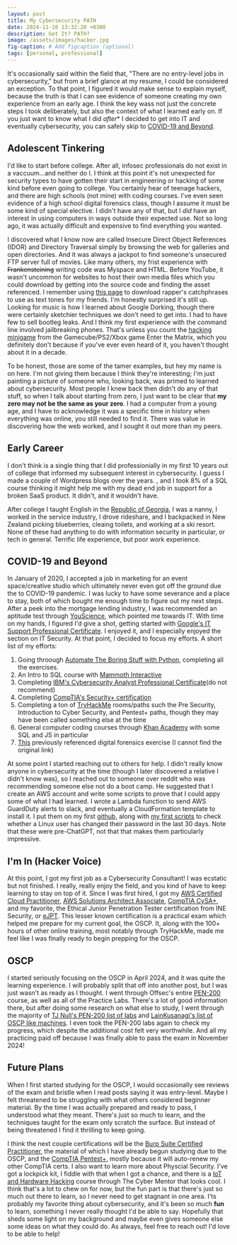 ```yaml
---
layout: post
title: My Cybersecurity PATH
date: 2024-11-10 13:32:20 +0300
description: Get It? PATH?
image: /assets/images/hacker.jpg
fig-caption: # Add figcaption (optional)
tags: [personal, professional]
---
```


 It's occasionally said within the field that, "There are no entry-level jobs in cybersecurity," but from a brief glance at my resume, I could be considered an exception. To that point, I figured it would make sense to explain myself, because the truth is that I can see evidence of someone creating my own experience from an early age. I think the key wass not just the concrete steps I took deliberately, but also the context of what I learned early on. If you just want to know what I did *after** I decided to get into IT and eventually cybersecurity, you can safely skip to [COVID-19 and Beyond](https://cagrigsby.github.io/2024/08/10/break-into-cybersecurity.html#COVID-19-and-beyond). 

## Adolescent Tinkering
I'd like to start before college. After all, infosec professionals do not exist in a vaccuum...and neither do I. I think at this point it's not unexpected for security types to have gotten their start in engineering or hacking of some kind before even going to college. You certainly hear of teenage hackers, and there are high schools (not mine) with coding courses. I've even seen evidence of a high school digital forensics class, though I assume it must be some kind of special elective. I didn't have any of that, but I *did* have an interest in using computers in ways outside their expected use. Not so long ago, it was actually difficult and expensive to find everything you wanted. 

I discovered what I know now are called Insecure Direct Object References (IDOR) and Directory Traversal simply by browsing the web for galleries and open directories. And it was always a jackpot to find someone's unsecured FTP server full of movies. Like many others, my frist experience with ~~Frankensteining~~ writing code was Myspace and HTML. Before YouTube, it wasn't uncommon for websites to host their own media files which you could download by getting into the source code and finding the asset referenced. I remember using [this page](http://www.therapboard.com/) to download rapper's catchphrases to use as text tones for my friends. I'm honestly surprised it's still up. Looking for music is how I learned about Google Dorking, though there were certainly sketchier techniques we don't need to get into. I had to have few to sell bootleg leaks. And I think my first experience with the command line involved jailbreaking phones. That's unless you count the [hacking minigame](https://www.youtube.com/watch?v=2jNH1e3akjg) from the Gamecube/PS2/Xbox game Enter the Matrix, which you definitely don't because if you've ever even heard of it, you haven't thought about it in a decade. 

To be honest, those are some of the tamer examples, but hey my name is on here. I'm not giving them because I think they're interesting; I'm just painting a picture of someone who, looking back, was primed to learned about cybersecurity. Most people I knew back then didn't do any of that stuff, so when I talk about starting from zero, I just want to be clear that **my zero may not be the same as your zero**. I had a computer from a young age, and I have to acknowledge it was a specific time in history when everything was online, you still needed to find it. There was value in discovering how the web worked, and I sought it out more than my peers. 

## Early Career
I don't think is a single thing that I did professionially in my first 10 years out of college that informed my subsequent interest in cybersecurity. I guess I made a couple of Wordpress blogs over the years. , and I took 8% of a SQL course thinking it might help me with my dead end job in support for a broken SaaS product. It didn't, and it wouldn't have. 

After college I taught English in the [Republic of Georgia](https://en.wikipedia.org/wiki/Georgia_(country)), I was a nanny, I worked in the service industry, I drove rideshare, and I backpacked in New Zealand picking blueberries, cleaing toilets, and working at a ski resort. None of these had anything to do with information security in particular, or tech in general. Terrific life experience, but poor work experience. 

## COVID-19 and Beyond
In January of 2020, I accepted a job in marketing for an event space/creative studio which ultimately never even got off the ground due the to COVID-19 pandemic. I was lucky to have some severance and a place to stay, both of which bought me enough time to figure out my next steps. After a peek into the mortgage lending industry, I was recommended an aptitude test through [YouScience](https://www.youscience.com/buy-now/), which pointed me towards IT. With time on my hands, I figured I'd give a shot, getting started with [Google's IT Support Professional Certificate](https://www.coursera.org/professional-certificates/google-it-support). I enjoyed it, and I especially enjoyed the section on IT Security. At that point, I decided to focus my efforts. A short list of my efforts:

1. Going throough [Automate The Boring Stuff with Python](https://automatetheboringstuff.com/), completing all the exercises. 
2. An Intro to SQL course with [Mammoth Interactive](https://training.mammothinteractive.com/)
3. Completing [IBM's Cybersecurity Analyst Professional Certificate](https://www.coursera.org/professional-certificates/ibm-cybersecurity-analyst)(do not recommend)
4. Completing [CompTIA's Security+ certification](https://www.comptia.org/certifications/security)
5. Completing a ton of [TryHackMe](https://tryhackme.com/p/grica421) rooms/paths such the Pre Security, Introduction to Cyber Security, and Pentest+ paths, though they may have been called something else at the time
6. General computer coding courses through [Khan Academy](https://www.khanacademy.org/) with some SQL and JS in particular
7. [This](https://github.com/PIVOT-Project/DigitalForensicsChallenge) previously referenced digital forensics exercise (I cannot find the original link)

At some point I started reaching out to others for help. I didn't really know anyone in cybersecurity at the time (though I later discovered a relative I didn't know was), so I reached out to someone over reddit who was recommending someone else not do a boot camp. He suggested that I create an AWS account and write some scripts to prove that I could appy some of what I had learned. I wrote a Lambda function to send AWS GuardDuty alerts to slack, and eventually a CloudFormation template to install it. I put them on my first [github](https://github.com/cagrigsby/guardduty2slack), along with [my first scripts](https://github.com/cagrigsby/my-first-scripts) to check whether a Linux user has changed their password in the last 30 days. Note that these were pre-ChatGPT, not that that makes them particularly impressive. 

## I'm In (Hacker Voice)
At this point, I got my first job as a Cybersecurity Consultant! I was ecstatic but not finished. I really, really enjoy the field, and you kind of have to keep learning to stay on top of it. Since I was first hired, I got my [AWS Certified Cloud Practitioner](https://aws.amazon.com/certification/certified-cloud-practitioner/), [AWS Solutions Architect Associate](https://aws.amazon.com/certification/certified-solutions-architect-associate/), [CompTIA CySA+](https://www.comptia.org/certifications/cybersecurity-analyst), and my favorite, the Ethical Junior Penetration Tester certification from INE Security, or [eJPT](https://security.ine.com/certifications/ejpt-certification/). This lesser known certification is a practical exam which helped me prepare for my current goal, the OSCP. It, along with the 100+ hours of other online training, most notably through TryHackMe, made me feel like I was finally ready to begin prepping for the OSCP.

## OSCP
I started seriously focusing on the OSCP in April 2024, and it was quite the learning experience. I will probably split that off into another post, but I was just wasn't as ready as I thought. I went through Offsec's entire [PEN-200](https://www.offsec.com/courses/pen-200/) course, as well as all of the Practice Labs. There's a lot of good information there, but after doing some research on what else to study, I went through the majority of [TJ Null's PEN-200 list of labs](https://docs.google.com/spreadsheets/u/1/d/1dwSMIAPIam0PuRBkCiDI88pU3yzrqqHkDtBngUHNCw8/htmlview#) and [LainKusanagi's list of OSCP like machines](https://docs.google.com/spreadsheets/d/18weuz_Eeynr6sXFQ87Cd5F0slOj9Z6rt/edit?gid=487240997#gid=487240997). I even took the PEN-200 labs again to check my progress, which despite the additional cost felt very worthwhile. And all my practicing paid off because I was finally able to pass the exam in November 2024!

## Future Plans
When I first started studying for the OSCP, I would occasionally see reviews of the exam and bristle when I read posts saying it was entry-level. Maybe I felt threatened to be struggling with what others considered beginner material. By the time I was actually prepared and ready to pass, I understood what they meant. There's just so much to learn, and the techniques taught for the exam only scratch the surface. But instead of being threatened I find it thrilling to keep going. 

I think the next couple certifications will be the [Burp Suite Certified Practitioner](https://portswigger.net/web-security/certification), the material of which I have already begun studying due to the OSCP, and the [CompTIA Pentest+](https://www.comptia.org/certifications/pentest), mostly because it will auto-renew my other CompTIA certs. I also want to learn more about Physcial Security. I've got a lockpick kit, I fiddle with that when I got a chance, and there is a [IoT and Hardware Hacking](https://academy.tcm-sec.com/p/beginner-s-guide-to-iot-and-hardware-hacking) course through The Cyber Mentor that looks cool. I think that's a lot to chew on for now, but the fun part is that there's just so much out there to learn, so I never need to get stagnant in one area. I'ts probably my favorite thing about cybersecurity, and it's been so much **fun** to learn, something I never really thought I'd be able to say. Hopefully that sheds some light on my background and maybe even gives someone else some ideas on what they could do. As always, feel free to reach out! I'd love to be able to help!
